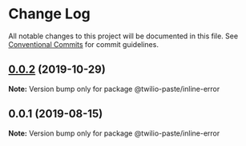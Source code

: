 # Change Log

All notable changes to this project will be documented in this file.
See [Conventional Commits](https://conventionalcommits.org) for commit guidelines.

## [0.0.2](https://github.com/twilio-labs/paste/compare/@twilio-paste/inline-error@0.0.1...@twilio-paste/inline-error@0.0.2) (2019-10-29)

**Note:** Version bump only for package @twilio-paste/inline-error





## 0.0.1 (2019-08-15)

**Note:** Version bump only for package @twilio-paste/inline-error
